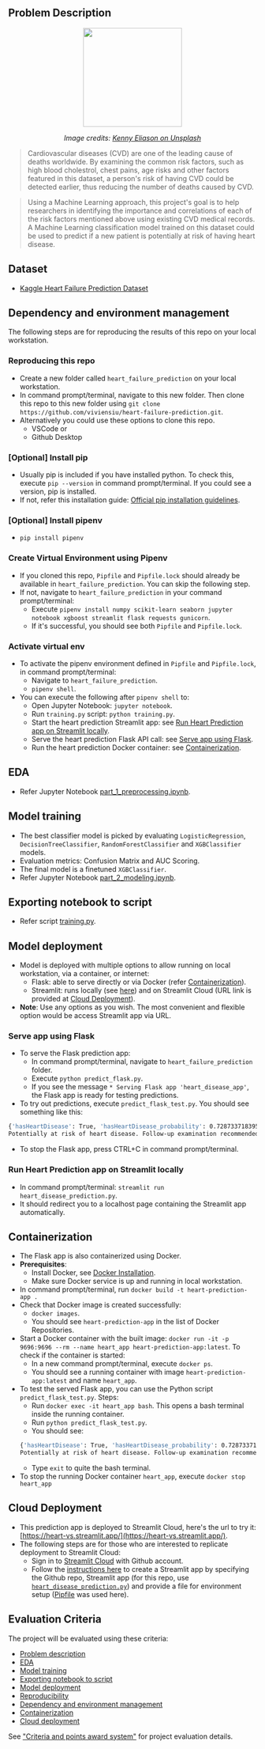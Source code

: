 ## Problem Description
<p align="center">
    <!--img src="https://github.com/viviensiu/LLM-project/blob/main/image/problem.jpg" width=200 -->
   <img src="https://github.com/viviensiu/heart-failure-prediction/blob/main/img/kenny-eliason-MEbT27ZrtdE-unsplash.jpg" width=200px>
</p>
<p align="center">
   <em>Image credits: <a href="https://unsplash.com/@neonbrand">Kenny Eliason on Unsplash</a></em>
</p>

> Cardiovascular diseases (CVD) are one of the leading cause of deaths worldwide. By examining the common risk factors, such as high blood cholestrol, chest pains, age risks and other factors featured in this dataset, a person's risk of having CVD could be detected earlier, thus reducing the number of deaths caused by CVD.

> Using a Machine Learning approach, this project's goal is to help researchers in identifying the importance and correlations of each of the risk factors mentioned above using existing CVD medical records. A Machine Learning classification model trained on this dataset could be used to predict if a new patient is potentially at risk of having heart disease.

## Dataset
* [Kaggle Heart Failure Prediction Dataset](https://www.kaggle.com/datasets/fedesoriano/heart-failure-prediction/)

## Dependency and environment management
The following steps are for reproducing the results of this repo on your local workstation.

### Reproducing this repo
* Create a new folder called `heart_failure_prediction` on your local workstation.
* In command prompt/terminal, navigate to this new folder. Then clone this repo to this new folder using `git clone https://github.com/viviensiu/heart-failure-prediction.git`. 
* Alternatively you could use these options to clone this repo.
    * VSCode or 
    * Github Desktop

### [Optional] Install pip
* Usually pip is included if you have installed python. To check this, execute `pip --version` in command prompt/terminal. If you could see a version, pip is installed.
* If not, refer this installation guide: [Official pip installation guidelines](https://pip.pypa.io/en/stable/installation/).

### [Optional] Install pipenv
* `pip install pipenv`

### Create Virtual Environment using Pipenv
* If you cloned this repo, `Pipfile` and `Pipfile.lock` should already be available in `heart_failure_prediction`. You can skip the following step.
* If not, navigate to `heart_failure_prediction` in your command prompt/terminal: 
    * Execute `pipenv install numpy scikit-learn seaborn jupyter notebook xgboost streamlit flask requests gunicorn`. 
    * If it's successful, you should see both `Pipfile` and `Pipfile.lock`.

### Activate virtual env
* To activate the pipenv environment defined in `Pipfile` and `Pipfile.lock`, in command prompt/terminal: 
    * Navigate to `heart_failure_prediction`. 
    * `pipenv shell`.
* You can execute the following after `pipenv shell` to:
    * Open Jupyter Notebook: `jupyter notebook`.
    * Run `training.py` script: `python training.py`.
    * Start the heart prediction Streamlit app: see [Run Heart Prediction app on Streamlit locally](#run-heart-prediction-app-on-streamlit-locally).
    * Serve the heart prediction Flask API call: see [Serve app using Flask](#serve-app-using-flask).
    * Run the heart prediction Docker container: see [Containerization](#containerization).

## EDA
* Refer Jupyter Notebook [part_1_preprocessing.ipynb](https://github.com/viviensiu/heart-failure-prediction/blob/main/notebook/part_1_preprocessing.ipynb).

## Model training
* The best classifier model is picked by evaluating `LogisticRegression`, `DecisionTreeClassifier`, `RandomForestClassifier` and `XGBClassifier` models.
* Evaluation metrics: Confusion Matrix and AUC Scoring.
* The final model is a finetuned `XGBClassifier`.
* Refer Jupyter Notebook [part_2_modeling.ipynb](https://github.com/viviensiu/heart-failure-prediction/blob/main/notebook/part_2_modeling.ipynb).

## Exporting notebook to script
* Refer script [training.py](https://github.com/viviensiu/heart-failure-prediction/blob/main/training.py).

## Model deployment
* Model is deployed with multiple options to allow running on local workstation, via a container, or internet: 
    * Flask: able to serve directly or via Docker (refer [Containerization](#containerization)).
    * Streamlit: runs locally (see [here](#run-heart-prediction-app-on-streamlit-locally)) and on Streamlit Cloud (URL link is provided at [Cloud Deployment](#cloud-deployment)).
* **Note**: Use any options as you wish. The most convenient and flexible option would be access Streamlit app via URL.

### Serve app using Flask
* To serve the Flask prediction app:
    * In command prompt/terminal, navigate to `heart_failure_prediction` folder.
    * Execute `python predict_flask.py`. 
    * If you see the message `* Serving Flask app 'heart_disease_app'`, the Flask app is ready for testing predictions.
* To try out predictions, execute `predict_flask_test.py`. You should see something like this:
```bash
{'hasHeartDisease': True, 'hasHeartDisease_probability': 0.7287337183952332}
Potentially at risk of heart disease. Follow-up examination recommended.
```
* To stop the Flask app, press CTRL+C in command prompt/terminal.    

### Run Heart Prediction app on Streamlit locally
* In command prompt/terminal: `streamlit run heart_disease_prediction.py`.
* It should redirect you to a localhost page containing the Streamlit app automatically.

## Containerization
* The Flask app is also containerized using Docker.
* **Prerequisites**: 
    * Install Docker, see [Docker Installation](https://docs.docker.com/engine/install/).
    * Make sure Docker service is up and running in local workstation.
* In command prompt/terminal, run `docker build -t heart-prediction-app .`
* Check that Docker image is created successfully: 
    * `docker images`.
    * You should see `heart-prediction-app` in the list of Docker Repositories.
* Start a Docker container with the built image: `docker run -it -p 9696:9696 --rm --name heart_app heart-prediction-app:latest`. To check if the container is started:
    * In a new command prompt/terminal, execute `docker ps`.
    * You should see a running container with image `heart-prediction-app:latest` and name `heart_app`.
* To test the served Flask app, you can use the Python script `predict_flask_test.py`. Steps: 
    * Run `docker exec -it heart_app bash`. This opens a bash terminal inside the running container.
    * Run `python predict_flask_test.py`.
    * You should see: 
    ```bash
    {'hasHeartDisease': True, 'hasHeartDisease_probability': 0.7287337183952332}
    Potentially at risk of heart disease. Follow-up examination recommended.
    ```
    * Type `exit` to quite the bash terminal. 
* To stop the running Docker container `heart_app`, execute `docker stop heart_app`

## Cloud Deployment
* This prediction app is deployed to Streamlit Cloud, here's the url to try it: [https://heart-vs.streamlit.app/](https://heart-vs.streamlit.app/).
* The following steps are for those who are interested to replicate deployment to Streamlit Cloud:
    * Sign in to [Streamlit Cloud](https://streamlit.io/cloud) with Github account.
    * Follow the [instructions here](https://docs.streamlit.io/deploy/streamlit-community-cloud/deploy-your-app) to create a Streamlit app by specifying the Github repo, Streamlit app (for this repo, use [`heart_disease_prediction.py`](https://github.com/viviensiu/heart-failure-prediction/blob/main/heart_disease_prediction.py))  and provide a file for environment setup ([Pipfile](https://github.com/viviensiu/heart-failure-prediction/blob/main/Pipfile) was used here).


## Evaluation Criteria
The project will be evaluated using these criteria:
* [Problem description](#problem-description)
* [EDA](#eda)
* [Model training](#model-training)
* [Exporting notebook to script](#exporting-notebook-to-script)
* [Model deployment](#model-deployment)
* [Reproducibility](#dataset)
* [Dependency and environment management](#dependency-and-environment-management)
* [Containerization](#containerization)
* [Cloud deployment](#cloud-deployment)

See ["Criteria and points award system"](https://docs.google.com/spreadsheets/d/e/2PACX-1vQCwqAtkjl07MTW-SxWUK9GUvMQ3Pv_fF8UadcuIYLgHa0PlNu9BRWtfLgivI8xSCncQs82HDwGXSm3/pubhtml) for project evaluation details.